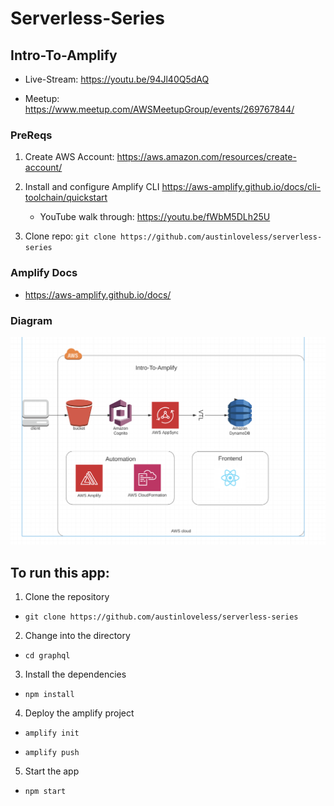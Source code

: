 # Serverless-Series

## Intro-To-Amplify

- Live-Stream: https://youtu.be/94Jl40Q5dAQ

- Meetup: https://www.meetup.com/AWSMeetupGroup/events/269767844/

### PreReqs

1. Create AWS Account: https://aws.amazon.com/resources/create-account/

2. Install and configure Amplify CLI https://aws-amplify.github.io/docs/cli-toolchain/quickstart

   - YouTube walk through: https://youtu.be/fWbM5DLh25U

3. Clone repo: `git clone https://github.com/austinloveless/serverless-series`

### Amplify Docs

- https://aws-amplify.github.io/docs/

### Diagram

![intro-to-amplify-diagram](../assets/Intro-to-amplify-diagram.png)

## To run this app:

1. Clone the repository

- `git clone https://github.com/austinloveless/serverless-series`

2. Change into the directory

- `cd graphql`

3. Install the dependencies

- `npm install`

4. Deploy the amplify project

- `amplify init`

- `amplify push`

5. Start the app

- `npm start`
